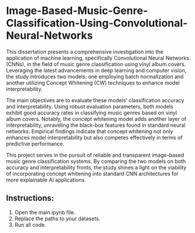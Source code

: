 # Image-Based-Music-Genre-Classification-Using-Convolutional-Neural-Networks

This dissertation presents a comprehensive investigation into the application of machine learning, specifically Convolutional Neural Networks (CNNs), in the field of music genre classification using vinyl album covers. Leveraging the latest advancements in deep learning and computer vision, the study introduces two models: one employing batch normalization and another utilizing Concept Whitening (CW) techniques to enhance model interpretability.

The main objectives are to evaluate these models' classification accuracy and interpretability. Using robust evaluation parameters, both models exhibit good accuracy rates in classifying music genres based on vinyl album covers. Notably, the concept whitening model adds another layer of interpretability, unraveling the black-box features found in standard neural networks. Empirical findings indicate that concept whitening not only enhances model interpretability but also competes effectively in terms of predictive performance.

This project serves in the pursuit of reliable and transparent image-based music genre classification systems. By comparing the two models on both accuracy and interpretability fronts, the study shines a light on the viability of incorporating concept whitening into standard CNN architectures for more explainable AI applications.

## Instructions: 

1. Open the main.ipynb file.
2. Replace the paths to your datasets. 
3. Run all code. 
